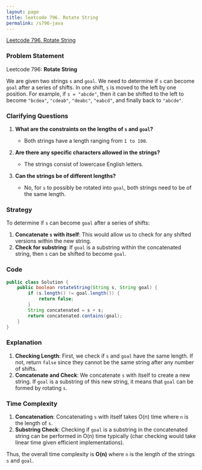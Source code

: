 ```yaml
---
layout: page
title: leetcode 796. Rotate String
permalink: /s796-java
---
```

[Leetcode 796. Rotate String](https://algoadvance.github.io/algoadvance/l796)
### Problem Statement

Leetcode 796: **Rotate String**

We are given two strings `s` and `goal`. We need to determine if `s` can become `goal` after a series of shifts. In one shift, `s` is moved to the left by one position. For example, if `s = "abcde"`, then it can be shifted to the left to become `"bcdea"`, `"cdeab"`, `"deabc"`, `"eabcd"`, and finally back to `"abcde"`.

### Clarifying Questions

1. **What are the constraints on the lengths of `s` and `goal`?**
   - Both strings have a length ranging from `1 to 100`.

2. **Are there any specific characters allowed in the strings?**
   - The strings consist of lowercase English letters.

3. **Can the strings be of different lengths?**
   - No, for `s` to possibly be rotated into `goal`, both strings need to be of the same length.

### Strategy

To determine if `s` can become `goal` after a series of shifts:
1. **Concatenate `s` with itself**: This would allow us to check for any shifted versions within the new string.
2. **Check for substring**: If `goal` is a substring within the concatenated string, then `s` can be shifted to become `goal`.

### Code

```java
public class Solution {
    public boolean rotateString(String s, String goal) {
        if (s.length() != goal.length()) {
            return false;
        }
        String concatenated = s + s;
        return concatenated.contains(goal);
    }
}
```

### Explanation

1. **Checking Length**: First, we check if `s` and `goal` have the same length. If not, return `false` since they cannot be the same string after any number of shifts.
2. **Concatenate and Check**: We concatenate `s` with itself to create a new string. If `goal` is a substring of this new string, it means that `goal` can be formed by rotating `s`.

### Time Complexity

1. **Concatenation**: Concatenating `s` with itself takes O(n) time where `n` is the length of `s`.
2. **Substring Check**: Checking if `goal` is a substring in the concatenated string can be performed in O(n) time typically (char checking would take linear time given efficient implementations).

Thus, the overall time complexity is **O(n)** where `n` is the length of the strings `s` and `goal`.